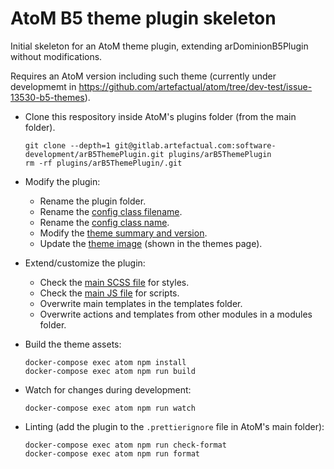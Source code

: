# AtoM B5 theme plugin skeleton

Initial skeleton for an AtoM theme plugin, extending arDominionB5Plugin without
modifications.

Requires an AtoM version including such theme (currently under developmemt in
https://github.com/artefactual/atom/tree/dev-test/issue-13530-b5-themes).

- Clone this respository inside AtoM's plugins folder (from the main folder).

  ```
  git clone --depth=1 git@gitlab.artefactual.com:software-development/arB5ThemePlugin.git plugins/arB5ThemePlugin
  rm -rf plugins/arB5ThemePlugin/.git
  ```

- Modify the plugin:

  - Rename the plugin folder.
  - Rename the [config class filename](config/arB5ThemePluginConfiguration.class.php).
  - Rename the [config class name](config/arB5ThemePluginConfiguration.class.php#L23).
  - Modify the [theme summary and version](config/arB5ThemePluginConfiguration.class.php#L25-26).
  - Update the [theme image](images/image.png) (shown in the themes page).

- Extend/customize the plugin:

  - Check the [main SCSS file](scss/main.scss) for styles.
  - Check the [main JS file](js/main.js) for scripts.
  - Overwrite main templates in the templates folder.
  - Overwrite actions and templates from other modules in a modules folder.

- Build the theme assets:

  ```
  docker-compose exec atom npm install
  docker-compose exec atom npm run build
  ```

- Watch for changes during development:

  ```
  docker-compose exec atom npm run watch
  ```

- Linting (add the plugin to the `.prettierignore` file in AtoM's main folder):

  ```
  docker-compose exec atom npm run check-format
  docker-compose exec atom npm run format
  ```
